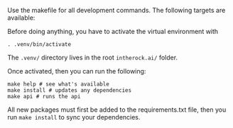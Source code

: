 Use the makefile for all development commands.
The following targets are available:

Before doing anything, you have to activate the virtual environment with

```
. .venv/bin/activate
```

The `.venv/` directory lives in the root `intherock.ai/` folder.

Once activated, then you can run the following:

```
make help # see what's available
make install # updates any dependencies
make api # runs the api
```

All new packages must first be added to the requirements.txt file, then you run `make install` to sync your dependencies.
